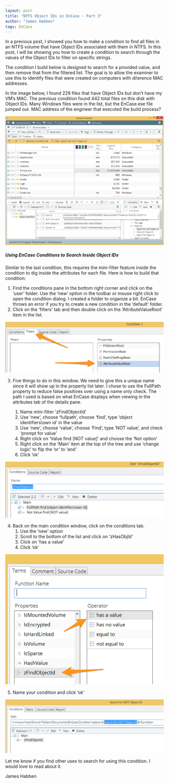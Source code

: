```yaml
---
layout: post
title: "NTFS Object IDs in EnCase - Part 3"
author: "James Habben"
tags: EnCase
---
```


In a previous post, I showed you how to make a condition to find all files in an NTFS volume that have Object IDs associated with them in NTFS. In this post, I will be showing you how to create a condition to search through the values of the Object IDs to filter on specific strings.

The condition I build below is designed to search for a provided value, and then remove that from the filtered list. The goal is to allow the examiner to use this to identify files that were created on computers with di!erence MAC addresses.

In the image below, I found 229 files that have Object IDs but don’t have my VM’s MAC. The previous condition found 442 total files on this disk with Object IDs. Many Windows files were in the list, but the EnCase.exe file jumped out. MAC address of the engineer that executed the build process?

![encase-objid-c2-result](/images/2018/09/encase-objid-c2-result.png)

##### Using EnCase Conditions to Search Inside Object IDs

Similar to the last condition, this requires the mini-filter feature inside the condition to dig inside the attributes for each file. Here is how to build that condition:

1. Find the conditions pane in the bottom right corner and click on the ‘user’ folder. Use the ‘new’ option in the toolbar or mouse right click to open the condition dialog. I created a folder to organize a bit. EnCase throws an error if you try to create a new condition in the ‘default’ folder.
2. Click on the ‘filters’ tab and then double click on the ‘AttributeValueRoot’ item in the list.

![encase-objid-c1-filters](/images/2018/09/encase-objid-c1-filters.png)

3. Five things to do in this window. We need to give this a unique name since it will show up in the property list later. I chose to use the FullPath property to reduce false positives over using a name only check. The path I used is based on what EnCase displays when viewing in the attributes tab of the details pane.

	1. Name mini-filter ‘zFindObjectId’
	2. Use ‘new’, choose ‘fullpath’, choose ‘find’, type ‘object identifiers\own id’ in the value
	3. Use ‘new’, choose ‘value’, choose ‘Find’, type ‘NOT value’, and check ‘prompt for value’
	4. Right click on ‘Value find [NOT value]’ and choose the ‘Not option’
	5. Right click on the ‘Main’ item at the top of the tree and use ‘change logic’ to flip the ‘or’ to ‘and’
	6. Click ‘ok’

![encase-objid-c2-filter-terms](/images/2018/09/encase-objid-c2-filter-terms.png)

4. Back on the main condition window, click on the conditions tab.
	1. Use the ‘new’ option
	2. Scroll to the bottom of the list and click on ‘zHasObjId’
	3. Click on ‘has a value’
	4. Click ‘ok’

![encase-objid-c2-term](/images/2018/09/encase-objid-c2-term.png)
	
5. Name your condition and click ‘ok’

![encase-objid-c2-final](/images/2018/09/encase-objid-c2-final.png)

Let me know if you find other uses to search for using this condition. I would love to read about it.

James Habben
